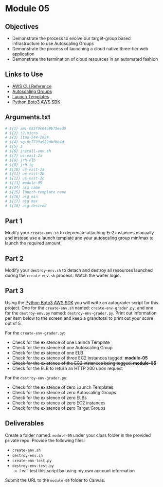 # Module 05

## Objectives

* Demonstrate the process to evolve our target-group based infrastructure to use Autoscaling Groups
* Demonstrate the process of launching a cloud native three-tier web application
* Demonstrate the termination of cloud resources in an automated fashion

## Links to Use

* [AWS CLI Reference](https://awscli.amazonaws.com/v2/documentation/api/latest/reference/index.html "webpage aws cli sdk")
* [Autoscaling Groups](https://awscli.amazonaws.com/v2/documentation/api/latest/reference/autoscaling/index.html "autoscaling groups")
* [Launch Templates](https://awscli.amazonaws.com/v2/documentation/api/latest/reference/ec2/create-launch-template.html "Create Launch Templates")
* [Python Boto3 AWS SDK](https://boto3.amazonaws.com/v1/documentation/api/latest/index.html "Python Boto3 AWS SDK")

## Arguments.txt

```bash
# ${1} ami-085f9c64a9b75eed5
# ${2} t2.micro
# ${3} itmo-544-2024
# ${4} sg-0c7709a929dbfbb4d
# ${5} 3
# ${6} install-env.sh
# ${7} us-east-2a
# ${8} jrh-elb
# ${9} jrh-tg
# ${10} us-east-2a
# ${11} us-east-2b
# ${12} us-east-2c
# ${13} module-05
# ${14} asg name
# ${15} launch-template name
# ${16} asg min
# ${17} asg max
# ${18} asg desired
```

## Part 1

Modify your `create-env.sh` to deprecate attaching Ec2 instances manually and instead use a launch template and your autoscaling group min/max to launch the required amount.

## Part 2

Modify your `destroy-env.sh` to detach and destroy all resources launched during the `create-env.sh` process. Watch the waiter logic.

## Part 3

Using the [Python Boto3 AWS SDK](https://boto3.amazonaws.com/v1/documentation/api/latest/index.html "Python Boto3 AWS SDK") you will write an autograder script for this project. One for the `create-env.sh` named: `create-env-grader.py`, and one for the `destroy-env.py` named: `destroy-env-grader.py`. Print out information per item below to the screen and keep a grandtotal to print out your score out of 5.

For the `create-env-grader.py`:

* Check for the existence of one Launch Template
* Check for the existence of one Autoscaling Group
* Check for the existence of one ELB
* Check for the existence of three EC2 instances tagged: **module-05**
* ~~Check for the existence of the EC2 instances being tagged: **module-05**~~
* Check for the ELB to return an HTTP 200 upon request

For the `destroy-env-grader.py`:

* Check for the existence of zero Launch Templates
* Check for the existence of zero Autoscaling Groups
* Check for the existence of zero ELBs
* Check for the existence of zero EC2 instances
* Check for the existence of zero Target Groups

## Deliverables

Create a folder named: `module-05` under your class folder in the provided private repo. Provide the following files:

* `create-env.sh`
* `destroy-env.sh`
* `create-env-test.py`
* `destroy-env-test.py`
  * I will test this script by using my own account information

Submit the URL to the `module-05` folder to Canvas.
